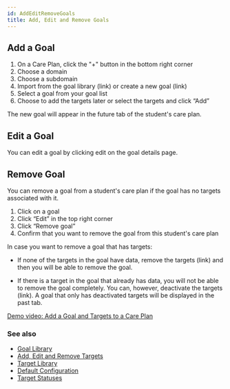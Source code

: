 ```yaml
---
id: AddEditRemoveGoals
title: Add, Edit and Remove Goals
---
```

## Add a Goal 

1. On a Care Plan, click the "+" button in the bottom right corner 
2. Choose a domain 
3. Choose a subdomain 
4. Import from the goal library (link) or create a new goal (link) 
5. Select a goal from your goal list 
6. Choose to add the targets later or select the targets and click “Add” 

The new goal will appear in the future tab of the student's care plan. 

 ## Edit a Goal 

You can edit a goal by clicking edit on the goal details page.  


## Remove Goal 

You can remove a goal from a student's care plan if the goal has no targets associated with it. 

1. Click on a goal 
2. Click “Edit” in the top right corner 
3. Click “Remove goal” 
4. Confirm that you want to remove the goal from this student's care plan 

In case you want to remove a goal that has targets: 

- If none of the targets in the goal have data, remove the targets (link) and then you will be able to remove the goal. 

- If there is a target in the goal that already has data, you will not be able to remove the goal completely. You can, however, deactivate the targets (link). A goal that only has deactivated targets will be displayed in the past tab. 

[Demo video: Add a Goal and Targets to a Care Plan](https://youtu.be/_DCx4QZ3VQA "Title")

### See also
- [Goal Library](GoalsTargets/GoalLibrary.md)
- [Add, Edit and Remove Targets](GoalsTargets/AddEditRemoveTargets.md)
- [Target Library](GoalsTargets/TargetLibrary.md)
- [Default Configuration](GoalsTargets/DefaultConfiguration.md)
- [Target Statuses](GoalsTargets/TargetStatuses.md)